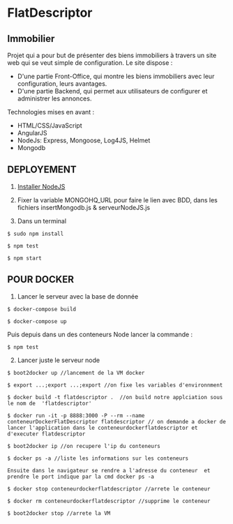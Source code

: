 FlatDescriptor
==========

Immobilier
--------------

Projet qui a pour but de présenter des biens immobiliers à travers un site web qui se veut simple de configuration.
Le site dispose :

 - D'une partie Front-Office, qui montre les biens immobiliers avec leur configuration, leurs avantages.
 - D'une partie Backend, qui permet aux utilisateurs de configurer et administrer les annonces.

Technologies mises en avant :

 - HTML/CSS/JavaScript
 - AngularJS
 - NodeJs: Express, Mongoose, Log4JS, Helmet
 - Mongodb


DEPLOYEMENT
-------------

1) [Installer NodeJS](https://nodejs.org/)

2) Fixer la variable MONGOHQ_URL pour faire le lien avec BDD, dans les fichiers insertMongodb.js &  serveurNodeJS.js

3) Dans un terminal

```shell
$ sudo npm install

$ npm test

$ npm start
```


POUR DOCKER
--------------

1) Lancer le serveur avec la base de donnée


```shell
$ docker-compose build

$ docker-compose up
```

Puis depuis dans un des conteneurs Node lancer la commande :
```shell
$ npm test
```


2) Lancer juste le serveur node


```
$ boot2docker up //lancement de la VM docker

$ export ...;export ...;export //on fixe les variables d'environnment

$ docker build -t flatdescriptor .  //on build notre applciation sous le nom de  'flatdescriptor'

$ docker run -it -p 8888:3000 -P --rm --name conteneurDockerFlatDescriptor flatdescriptor // on demande a docker de lancer l'application dans le conteneurdockerflatdescriptor et d'executer flatdescriptor

$ boot2docker ip //on recupere l'ip du conteneurs

$ docker ps -a //liste les informations sur les conteneurs

Ensuite dans le navigateur se rendre a l'adresse du conteneur  et prendre le port indique par la cmd docker ps -a

$ docker stop conteneurdockerflatdescriptor //arrete le conteneur

$ docker rm conteneurdockerflatdescriptor //supprime le conteneur

$ boot2docker stop //arrete la VM
```
